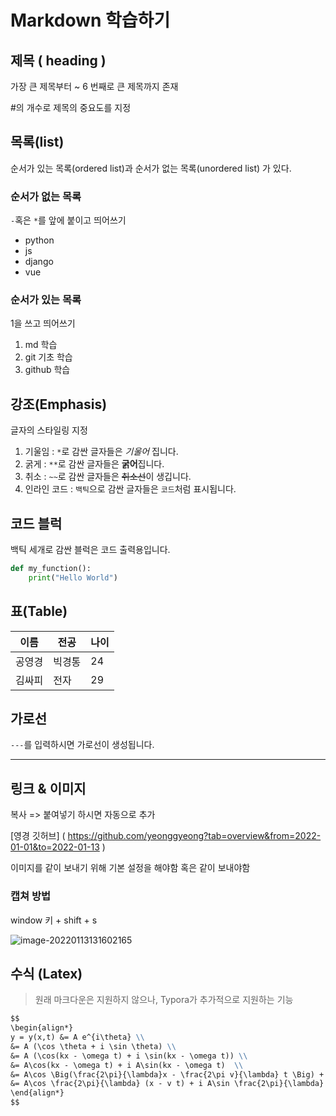 # Markdown 학습하기

##  제목 ( heading )

가장 큰 제목부터 ~ 6 번째로 큰 제목까지 존재

#의  개수로 제목의 중요도를 지정


## 목록(list)

순서가 있는 목록(ordered list)과 순서가 없는 목록(unordered list) 가 있다.

### 순서가 없는 목록

`-`혹은 `*`를 앞에 붙이고 띄어쓰기

- python
- js
- django
- vue

### 순서가 있는 목록

1을 쓰고 띄어쓰기

1. md 학습
2. git 기초 학습
3. github 학습



## 강조(Emphasis)

글자의  스타일링 지정

1. 기울임 : `*`로 감싼 글자들은 *기울어* 집니다.
2. 굵게 : `**`로 감싼 글자들은 **굵어**집니다.
3. 취소 : `~~`로 감싼 글자들은 ~~취소선~~이 생깁니다.
4. 인라인 코드 : `백틱`으로 감싼 글자들은 `코드`처럼 표시됩니다.



## 코드 블럭

백틱 세개로 감싼 블럭은 코드 출력용입니다.

```python
def my_function():
	print("Hello World")
```



## 표(Table)

| 이름   | 전공   | 나이 |
| ------ | ------ | ---- |
| 공영경 | 빅경통 | 24   |
| 김싸피 | 전자   | 29   |



## 가로선

`---`를 입력하시면 가로선이 생성됩니다.

---



## 링크 & 이미지

복사 => 붙여넣기 하시면 자동으로 추가

[영경 깃허브] ( https://github.com/yeonggyeong?tab=overview&from=2022-01-01&to=2022-01-13 )

이미지를 같이 보내기 위해 기본 설정을 해야함 혹은 같이 보내야함



### 캡쳐 방법

window 키 + shift + s

![image-20220113131602165](basic.assets/image-20220113131602165.png)

## 수식 (Latex)

>  원래 마크다운은 지원하지 않으나, Typora가 추가적으로 지원하는 기능



```Markdown
$$
\begin{align*}
y = y(x,t) &= A e^{i\theta} \\
&= A (\cos \theta + i \sin \theta) \\
&= A (\cos(kx - \omega t) + i \sin(kx - \omega t)) \\
&= A\cos(kx - \omega t) + i A\sin(kx - \omega t)  \\
&= A\cos \Big(\frac{2\pi}{\lambda}x - \frac{2\pi v}{\lambda} t \Big) + i A\sin \Big(\frac{2\pi}{\lambda}x - \frac{2\pi v}{\lambda} t \Big)  \\
&= A\cos \frac{2\pi}{\lambda} (x - v t) + i A\sin \frac{2\pi}{\lambda} (x - v t)
\end{align*}
$$
```